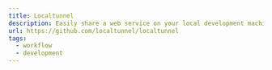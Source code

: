```yaml
---
title: Localtunnel
description: Easily share a web service on your local development machine
url: https://github.com/localtunnel/localtunnel
tags:
  - workflow
  - development
---
```


